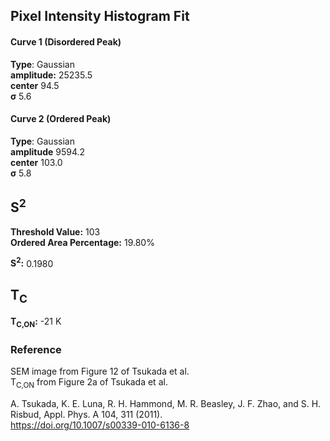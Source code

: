 ## Pixel Intensity Histogram Fit

#### Curve 1 (Disordered Peak)
**Type**: Gaussian\
**amplitude:** 25235.5\
**center** 94.5\
**σ** 5.6


#### Curve 2 (Ordered Peak)
**Type**: Gaussian\
**amplitude** 9594.2\
**center** 103.0\
**σ** 5.8


## S<sup>2</sup>

**Threshold Value:** 103\
**Ordered Area Percentage:** 19.80%


**S<sup>2</sup>:** 0.1980

## T<sub>C</sub>
**T<sub>C,ON</sub>:** -21 K


### Reference
SEM image from Figure 12 of  Tsukada et al.\
T<sub>C,ON</sub> from Figure 2a of Tsukada et al.


A. Tsukada, K. E. Luna, R. H. Hammond, M. R. Beasley, J. F. Zhao, and S. H. Risbud, Appl. Phys. A 104, 311 (2011).\
https://doi.org/10.1007/s00339-010-6136-8
